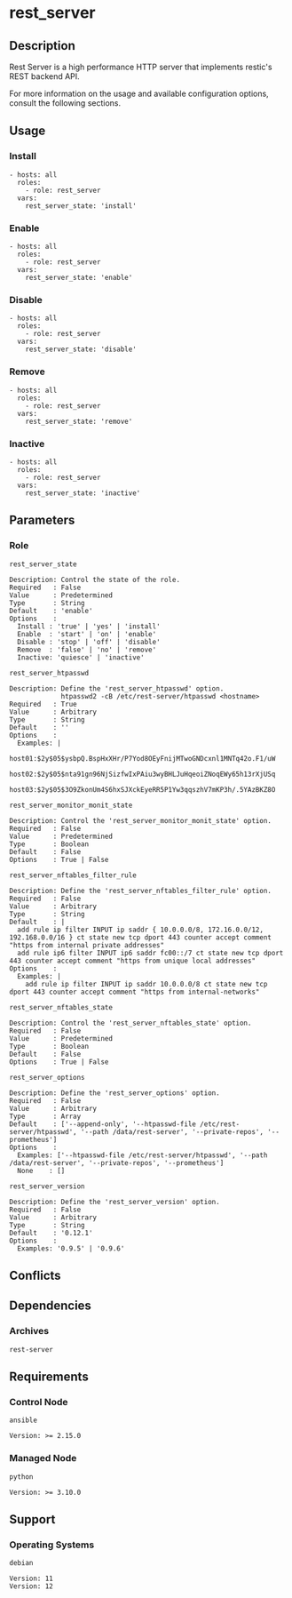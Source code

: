 # rest_server

## Description

Rest Server is a high performance HTTP server that implements restic's REST
backend API.

For more information on the usage and available configuration options,
consult the following sections.

## Usage

### Install

```
- hosts: all
  roles:
    - role: rest_server
  vars:
    rest_server_state: 'install'
```

### Enable

```
- hosts: all
  roles:
    - role: rest_server
  vars:
    rest_server_state: 'enable'
```

### Disable

```
- hosts: all
  roles:
    - role: rest_server
  vars:
    rest_server_state: 'disable'
```

### Remove

```
- hosts: all
  roles:
    - role: rest_server
  vars:
    rest_server_state: 'remove'
```

### Inactive

```
- hosts: all
  roles:
    - role: rest_server
  vars:
    rest_server_state: 'inactive'
```

## Parameters

### Role

`rest_server_state`

    Description: Control the state of the role.
    Required   : False
    Value      : Predetermined
    Type       : String
    Default    : 'enable'
    Options    :
      Install : 'true' | 'yes' | 'install'
      Enable  : 'start' | 'on' | 'enable'
      Disable : 'stop' | 'off' | 'disable'
      Remove  : 'false' | 'no' | 'remove'
      Inactive: 'quiesce' | 'inactive'

`rest_server_htpasswd`

    Description: Define the 'rest_server_htpasswd' option.
                 htpasswd2 -cB /etc/rest-server/htpasswd <hostname>
    Required   : True
    Value      : Arbitrary
    Type       : String
    Default    : ''
    Options    :
      Examples: |
        host01:$2y$05$ysbpQ.BspHxXHr/P7Yod8OEyFnijMTwoGNDcxnl1MNTq42o.F1/uW
        host02:$2y$05$nta91gn96NjSizfwIxPAiu3wyBHLJuHqeoiZNoqEWy65h13rXjUSq
        host03:$2y$05$3O9ZkonUm4S6hxSJXckEyeRR5P1Yw3qqszhV7mKP3h/.5YAzBKZ8O

`rest_server_monitor_monit_state`

    Description: Control the 'rest_server_monitor_monit_state' option.
    Required   : False
    Value      : Predetermined
    Type       : Boolean
    Default    : False
    Options    : True | False

`rest_server_nftables_filter_rule`

    Description: Define the 'rest_server_nftables_filter_rule' option.
    Required   : False
    Value      : Arbitrary
    Type       : String
    Default    : |
      add rule ip filter INPUT ip saddr { 10.0.0.0/8, 172.16.0.0/12, 192.168.0.0/16 } ct state new tcp dport 443 counter accept comment "https from internal private addresses"
      add rule ip6 filter INPUT ip6 saddr fc00::/7 ct state new tcp dport 443 counter accept comment "https from unique local addresses"
    Options    :
      Examples: |
        add rule ip filter INPUT ip saddr 10.0.0.0/8 ct state new tcp dport 443 counter accept comment "https from internal-networks"

`rest_server_nftables_state`

    Description: Control the 'rest_server_nftables_state' option.
    Required   : False
    Value      : Predetermined
    Type       : Boolean
    Default    : False
    Options    : True | False

`rest_server_options`

    Description: Define the 'rest_server_options' option.
    Required   : False
    Value      : Arbitrary
    Type       : Array
    Default    : ['--append-only', '--htpasswd-file /etc/rest-server/htpasswd', '--path /data/rest-server', '--private-repos', '--prometheus']
    Options    :
      Examples: ['--htpasswd-file /etc/rest-server/htpasswd', '--path /data/rest-server', '--private-repos', '--prometheus']
      None    : []

`rest_server_version`

    Description: Define the 'rest_server_version' option.
    Required   : False
    Value      : Arbitrary
    Type       : String
    Default    : '0.12.1'
    Options    :
      Examples: '0.9.5' | '0.9.6'

## Conflicts

## Dependencies

### Archives

`rest-server`

## Requirements

### Control Node

`ansible`

    Version: >= 2.15.0

### Managed Node

`python`

    Version: >= 3.10.0

## Support

### Operating Systems

`debian`

    Version: 11
    Version: 12
